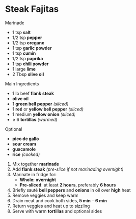 # Steak Fajitas

Marinade
* 1 tsp **salt**
* 1/2 tsp **pepper**
* 1/2 tsp **oregano**
* 1 tsp **garlic powder**
* 1 tsp **cumin**
* 1/2 tsp **paprika**
* 1 tsp **chili powder**
* 1 large **lime**
* 2 Tbsp **olive oil**

Main Ingredients
* 1 lb beef **flank steak**
* **olive oil**
* 1 **green bell pepper** *(sliced)*
* 1 **red** or **yellow bell pepper** *(sliced)*
* 1 medium **yellow onion** *(sliced)*
* ≥ 6 **tortillas** *(warmed)*

Optional
* **pico de gallo**
* **sour cream**
* **guacamole**
* **rice** *(cooked)*

1. Mix together **marinade**
1. Add **flank steak** *(pre-slice if not marinading overnight)*
1. Marinate in fridge for:
   * **Whole**: **overnight**
   * **Pre-sliced**: at least **2 hours**, preferably **6 hours**
1. Briefly sauté **bell peppers** and **onions** in oil over **high** heat
1. Remove veggies and keep warm
1. Drain meat and cook both sides, **5 min** – **6 min**
1. Return veggies and heat up to sizzling
1. Serve with warm **tortillas** and optional sides
